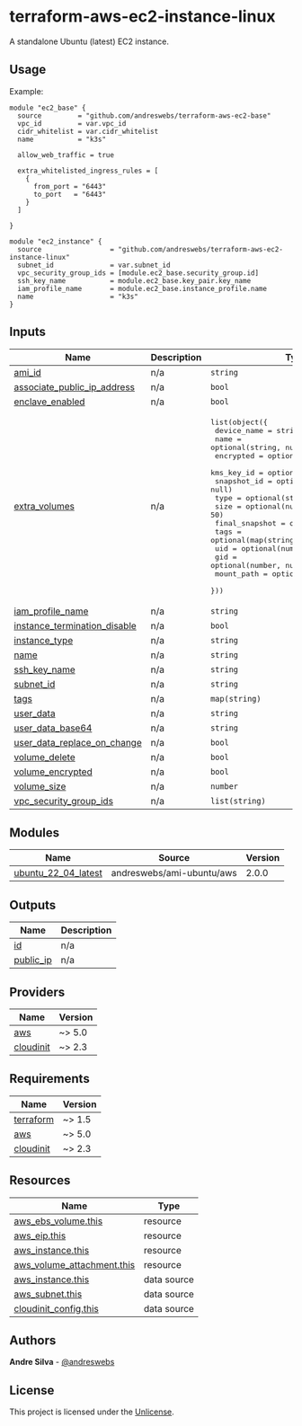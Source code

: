 # terraform-aws-ec2-instance-linux

A standalone Ubuntu (latest) EC2 instance.

[//]: # (BEGIN_TF_DOCS)


## Usage

Example:

```hcl
module "ec2_base" {
  source         = "github.com/andreswebs/terraform-aws-ec2-base"
  vpc_id         = var.vpc_id
  cidr_whitelist = var.cidr_whitelist
  name           = "k3s"

  allow_web_traffic = true

  extra_whitelisted_ingress_rules = [
    {
      from_port = "6443"
      to_port   = "6443"
    }
  ]

}

module "ec2_instance" {
  source                 = "github.com/andreswebs/terraform-aws-ec2-instance-linux"
  subnet_id              = var.subnet_id
  vpc_security_group_ids = [module.ec2_base.security_group.id]
  ssh_key_name           = module.ec2_base.key_pair.key_name
  iam_profile_name       = module.ec2_base.instance_profile.name
  name                   = "k3s"
}
```



## Inputs

| Name | Description | Type | Default | Required |
|------|-------------|------|---------|:--------:|
| <a name="input_ami_id"></a> [ami\_id](#input\_ami\_id) | n/a | `string` | `null` | no |
| <a name="input_associate_public_ip_address"></a> [associate\_public\_ip\_address](#input\_associate\_public\_ip\_address) | n/a | `bool` | `true` | no |
| <a name="input_enclave_enabled"></a> [enclave\_enabled](#input\_enclave\_enabled) | n/a | `bool` | `false` | no |
| <a name="input_extra_volumes"></a> [extra\_volumes](#input\_extra\_volumes) | n/a | <pre>list(object({<br>    device_name    = string<br>    name           = optional(string, null)<br>    encrypted      = optional(bool, true)<br>    kms_key_id     = optional(string, null)<br>    snapshot_id    = optional(string, null)<br>    type           = optional(string, "gp3")<br>    size           = optional(number, 50)<br>    final_snapshot = optional(bool, false)<br>    tags           = optional(map(string), {})<br>    uid            = optional(number, null)<br>    gid            = optional(number, null)<br>    mount_path     = optional(string, null)<br>  }))</pre> | `[]` | no |
| <a name="input_iam_profile_name"></a> [iam\_profile\_name](#input\_iam\_profile\_name) | n/a | `string` | n/a | yes |
| <a name="input_instance_termination_disable"></a> [instance\_termination\_disable](#input\_instance\_termination\_disable) | n/a | `bool` | `false` | no |
| <a name="input_instance_type"></a> [instance\_type](#input\_instance\_type) | n/a | `string` | `"m6a.xlarge"` | no |
| <a name="input_name"></a> [name](#input\_name) | n/a | `string` | n/a | yes |
| <a name="input_ssh_key_name"></a> [ssh\_key\_name](#input\_ssh\_key\_name) | n/a | `string` | `null` | no |
| <a name="input_subnet_id"></a> [subnet\_id](#input\_subnet\_id) | n/a | `string` | n/a | yes |
| <a name="input_tags"></a> [tags](#input\_tags) | n/a | `map(string)` | `{}` | no |
| <a name="input_user_data"></a> [user\_data](#input\_user\_data) | n/a | `string` | `null` | no |
| <a name="input_user_data_base64"></a> [user\_data\_base64](#input\_user\_data\_base64) | n/a | `string` | `null` | no |
| <a name="input_user_data_replace_on_change"></a> [user\_data\_replace\_on\_change](#input\_user\_data\_replace\_on\_change) | n/a | `bool` | `false` | no |
| <a name="input_volume_delete"></a> [volume\_delete](#input\_volume\_delete) | n/a | `bool` | `true` | no |
| <a name="input_volume_encrypted"></a> [volume\_encrypted](#input\_volume\_encrypted) | n/a | `bool` | `true` | no |
| <a name="input_volume_size"></a> [volume\_size](#input\_volume\_size) | n/a | `number` | `50` | no |
| <a name="input_vpc_security_group_ids"></a> [vpc\_security\_group\_ids](#input\_vpc\_security\_group\_ids) | n/a | `list(string)` | `[]` | no |

## Modules

| Name | Source | Version |
|------|--------|---------|
| <a name="module_ubuntu_22_04_latest"></a> [ubuntu\_22\_04\_latest](#module\_ubuntu\_22\_04\_latest) | andreswebs/ami-ubuntu/aws | 2.0.0 |

## Outputs

| Name | Description |
|------|-------------|
| <a name="output_id"></a> [id](#output\_id) | n/a |
| <a name="output_public_ip"></a> [public\_ip](#output\_public\_ip) | n/a |

## Providers

| Name | Version |
|------|---------|
| <a name="provider_aws"></a> [aws](#provider\_aws) | ~> 5.0 |
| <a name="provider_cloudinit"></a> [cloudinit](#provider\_cloudinit) | ~> 2.3 |

## Requirements

| Name | Version |
|------|---------|
| <a name="requirement_terraform"></a> [terraform](#requirement\_terraform) | ~> 1.5 |
| <a name="requirement_aws"></a> [aws](#requirement\_aws) | ~> 5.0 |
| <a name="requirement_cloudinit"></a> [cloudinit](#requirement\_cloudinit) | ~> 2.3 |

## Resources

| Name | Type |
|------|------|
| [aws_ebs_volume.this](https://registry.terraform.io/providers/hashicorp/aws/latest/docs/resources/ebs_volume) | resource |
| [aws_eip.this](https://registry.terraform.io/providers/hashicorp/aws/latest/docs/resources/eip) | resource |
| [aws_instance.this](https://registry.terraform.io/providers/hashicorp/aws/latest/docs/resources/instance) | resource |
| [aws_volume_attachment.this](https://registry.terraform.io/providers/hashicorp/aws/latest/docs/resources/volume_attachment) | resource |
| [aws_instance.this](https://registry.terraform.io/providers/hashicorp/aws/latest/docs/data-sources/instance) | data source |
| [aws_subnet.this](https://registry.terraform.io/providers/hashicorp/aws/latest/docs/data-sources/subnet) | data source |
| [cloudinit_config.this](https://registry.terraform.io/providers/hashicorp/cloudinit/latest/docs/data-sources/config) | data source |

[//]: # (END_TF_DOCS)

## Authors

**Andre Silva** - [@andreswebs](https://github.com/andreswebs)

## License

This project is licensed under the [Unlicense](UNLICENSE.md).
